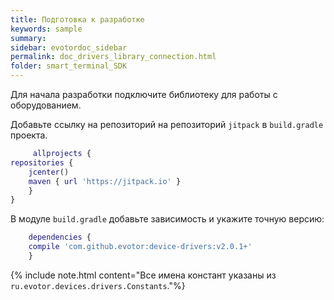 ```yaml
---
title: Подготовка к разработке
keywords: sample
summary:
sidebar: evotordoc_sidebar
permalink: doc_drivers_library_connection.html
folder: smart_terminal_SDK
---
```


Для начала разработки подключите библиотеку для работы с оборудованием.

Добавьте ссылку на репозиторий на репозиторий `jitpack` в `build.gradle` проекта.

```g
     allprojects {
repositories {
    jcenter()
    maven { url 'https://jitpack.io' }
    }
}
```

В модуле `build.gradle` добавьте зависимость и укажите точную версию:

```g
    dependencies {
    compile 'com.github.evotor:device-drivers:v2.0.1+'
    }
```

{% include note.html content="Все имена констант указаны из `ru.evotor.devices.drivers.Constants`."%}
